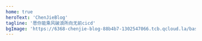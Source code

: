 ```yaml
---
home: true
heroText: 'ChenJieBlog'
tagline: '愿你能乘风破浪所向无前cicd'
bgImage: 'https://6368-chenjie-blog-88b4b7-1302547066.tcb.qcloud.la/base/base-banner.svg'
---
```

